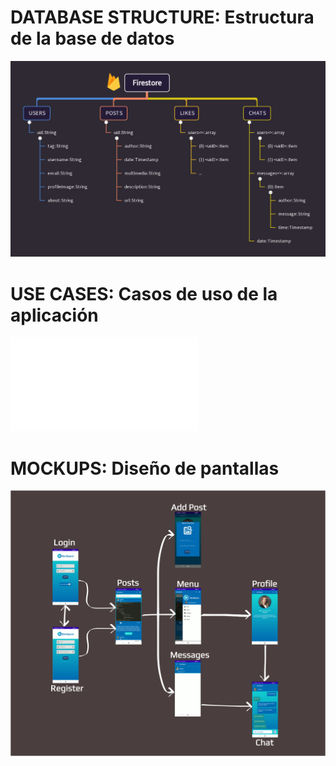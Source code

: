 # DATABASE STRUCTURE: Estructura de la base de datos
![](/doc/img/DB_Scheme.png)


# USE CASES: Casos de uso de la aplicación
![](/doc/img/use_cases.pdf)


# MOCKUPS: Diseño de pantallas
![](/doc/img/mockups.png)
